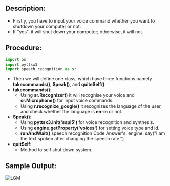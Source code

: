 ## Description:
- Firstly, you have to input your voice command whether you want to shutdown your computer or not.
- If "yes", it will shut down your computer; otherwise, it will not. 

## Procedure: 
```python
import os
import pyttsx3
import speech_recognition as sr
```
- Then we will define one class, which have three functions namely **takecommands()**, **Speak()**, and **quiteSelf()**.
- **takecommands()**: 
  - Using **sr.Recognizer()** it will recognise your voice and **sr.Microphone()** for input voice commands.
  - Using **r.recognize_google()** it recognizes the language of the user, and check whether the language is **en-in** or not.
- **Speak()**: 
  - Using **pyttsx3.init('sapi5')** for voice recognition and synthesis.
  - Using **engine.getProperty('voices')** for setting voice type and id.
  - **runAndWait()** speech recognition Code Answer's. engine. say("I am the text spoken after changing the speech rate.")
- **quitSelf**:
  - Method to self shut down system.

## Sample Output:
![LGM](https://github.com/AmitGupta700/Awesome_Python_Scripts/blob/main/AutomationScripts/Shut%20Down%20PC/Images/output.png)
